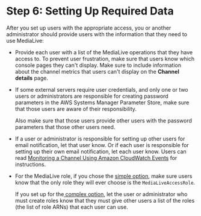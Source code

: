 # Step 6: Setting Up Required Data<a name="setup-user-step-6"></a>

After you set up users with the appropriate access, you or another administrator should provide users with the information that they need to use MediaLive:
+ Provide each user with a list of the MediaLive operations that they have access to\. To prevent user frustration, make sure that users know which console pages they can't display\. Make sure to include information about the channel metrics that users can't display on the **Channel details** page\.
+ If some external servers require user credentials, and only one or two users or administrators are responsible for creating password parameters in the AWS Systems Manager Parameter Store, make sure that those users are aware of their responsibility\. 

  Also make sure that those users provide other users with the password parameters that those other users need\. 
+ If a user or administrator is responsible for setting up other users for email notification, let that user know\. Or if each user is responsible for setting up their own email notification, let each user know\. Users can read [Monitoring a Channel Using Amazon CloudWatch Events](monitoring-via-cloudwatch.md) for instructions\.
+ For the MediaLive role, if you chose the [simple option](scenarios-for-medialive-role.md#about-simple-scenario), make sure users know that the only role they will ever choose is the `MediaLiveAccessRole`\.

  If you set up for the[ complex option](scenarios-for-medialive-role.md#about-complex-scenarios), let the user or administrator who must create roles know that they must give other users a list of the roles \(the list of role ARNs\) that each user can use\. 